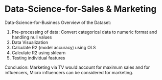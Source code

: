 # Data-Science-for-Sales & Marketing
Data-Science-for-Business
Overview of the Dataset:
1. Pre-processing of data: Convert categorical data to numeric format and handling null values
2. Data Visualization
3. Calculate R2 (model accuracy) using OLS
4. Calculate R2 using sklearn
5. Testing individual features

Conclusion:
Marketing via TV would account for maximum sales and for influencers, Micro influencers can be considered for marketing.
